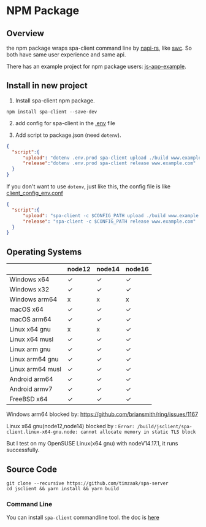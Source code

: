 # NPM Package
## Overview
the npm package wraps spa-client command line by [napi-rs](https://github.com/napi-rs/napi-rs),
like [swc](https://github.com/swc-project/swc).
So both have same user experience and same api.

There has an example project for npm package users: 
[js-app-example](https://github.com/timzaak/spa-server/tree/master/example/js-app-example).

## Install in new project
1. Install spa-client npm package.
```shell
npm install spa-client --save-dev
```
2. add config for spa-client in the [.env](https://github.com/timzaak/spa-server/blob/master/example/js-app-example/.env) file


3. Add script to package.json (need `dotenv`).

```json
{
  "script":{
      "upload": "dotenv .env.prod spa-client upload ./build www.example.com",
      "release":"dotenv .env.prod spa-client release www.example.com"
  }
}
```

If you don't want to use `dotenv`, just like this, the config file is like [client_config_env.conf](./spa-client-command-line#config-reference)

```json
{
  "script":{
      "upload": "spa-client -c $CONFIG_PATH upload ./build www.example.com ",
      "release": "spa-client -c $CONFIG_PATH release www.example.com"
  }
}
```


## Operating Systems

|                  | node12 | node14 | node16 |
| ---------------- |--------|--------|--------|
| Windows x64      | ✓      | ✓      | ✓      |
| Windows x32      | ✓      | ✓      | ✓      |
| Windows arm64    | x      | x      | x      |
| macOS x64        | ✓      | ✓      | ✓      |
| macOS arm64      | ✓      | ✓      | ✓      |
| Linux x64 gnu    | x      | x      | ✓      |
| Linux x64 musl   | ✓      | ✓      | ✓      |
| Linux arm gnu    | ✓      | ✓      | ✓      |
| Linux arm64 gnu  | ✓      | ✓      | ✓      |
| Linux arm64 musl | ✓      | ✓      | ✓      |
| Android arm64    | ✓      | ✓      | ✓      |
| Android armv7    | ✓      | ✓      | ✓      |
| FreeBSD x64      | ✓      | ✓      | ✓      |

Windows arm64 blocked by: https://github.com/briansmith/ring/issues/1167

Linux x64 gnu(node12,node14) blocked by : `Error: /build/jsclient/spa-client.linux-x64-gnu.node: cannot allocate memory in static TLS block`

But I test on my OpenSUSE Linux(x64 gnu) with nodeV14.17.1, it runs successfully.


## Source Code
```shell
git clone --recursive https://github.com/timzaak/spa-server
cd jsclient && yarn install && yarn build
```
### Command Line
You can install `spa-client` commandline tool. the doc is [here](https://timzaak.github.io/spa-server/guide/spa-client-command-line.html#source-code) 
